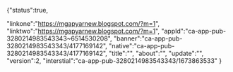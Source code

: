 {"status":true,

"linkone":"https://mgapyarnew.blogspot.com/?m=1",
"linktwo":"https://mgapyarnew.blogspot.com/?m=1",
"appId":"ca-app-pub-3280214983543343~6514530208",
"banner":"ca-app-pub-3280214983543343/4177169142",
"native":"ca-app-pub-3280214983543343/4177169142",
"title":"",
"about":"",
"update":"",
"version":2,
"interstial":"ca-app-pub-3280214983543343/1673863533"
}
